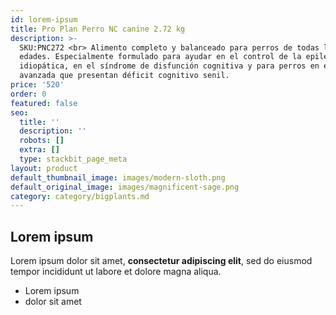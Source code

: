```yaml
---
id: lorem-ipsum
title: Pro Plan Perro NC canine 2.72 kg
description: >-
  SKU:PNC272 <br> Alimento completo y balanceado para perros de todas las
  edades. Especialmente formulado para ayudar en el control de la epilepsia
  idiopática, en el síndrome de disfunción cognitiva y para perros en edad
  avanzada que presentan déficit cognitivo senil.
price: '520'
order: 0
featured: false
seo:
  title: ''
  description: ''
  robots: []
  extra: []
  type: stackbit_page_meta
layout: product
default_thumbnail_image: images/modern-sloth.png
default_original_image: images/magnificent-sage.png
category: category/bigplants.md
---
```

## Lorem ipsum

Lorem ipsum dolor sit amet, **consectetur adipiscing elit**, sed do eiusmod tempor incididunt ut labore et dolore magna aliqua.

- Lorem ipsum
- dolor sit amet